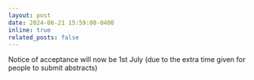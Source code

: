 ```yaml
---
layout: post
date: 2024-06-21 15:59:00-0400
inline: true
related_posts: false
---
```


Notice of acceptance will now be 1st July (due to the extra time given for people to submit abstracts)
